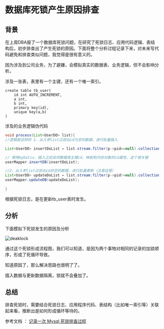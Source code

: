 数据库死锁产生原因排查
====

背景
----

在上周DBA报了一个数据库死锁问题，在研究了死锁日志、应用代码逻辑、表结构后，初步排查出了产生死锁的原因。下面将整个分析过程记录下来，对未来写代码避免和排查类似问题，我觉得是很有意义的。

因为涉及到公司业务，为了避嫌，会模拟真实的数据表、业务逻辑，但不会影响分析。


涉及一张表，表里有一个主键，还有一个唯一索引。
```
create table tb_user(
    id int AUTO_INCREMENT,
    a int,
    b int,
    primary key(id),
    unique key(a,b)
)

```

涉及的业务逻辑伪代码
```java
void process(List<UserDO> list){
//逻辑是这样的 1、从入参list过滤出id为空的数据，进行批量插入

List<UserDO> insertDoList = list.stream.filter(p->pid==null).collection(Tolist);

// 使用mybatis，插入之后会将数据库主键id，映射到内存对象的id属性，这个很关键
userMapper.insertDB(insertDoList);

//2、从入参list过滤出id非空的数据，进行批量更新（注意这里）
List<UserDO> updateDoList = list.stream.filter(p->pid!=null).collection(Tolist);
userMapper.updateDB(updateDoList);
    
}
```

根据死锁日志，是在更新tb_user表时发生。

分析
---
下面模拟下死锁发生的原因及分析


![deaklock](https://lemontree863.github.io/2019/1/deadlock2.jpeg)


通过这个死锁形成流程图，我们可以知道，是因为两个事物对相同的记录的加锁顺序，形成了死循环导致。

知道原因了，那么解决思路也很明了了。

插入数据与更新数据隔离，锁就不会叠加了。

总结
---
排查死锁时，需要结合死锁日志、应用程序代码、表结构（比如唯一索引等）关联起来看，推断出是如何形成循环等待的。

参考文档 ： 
[记录一次 Mysql 死锁排查过程](https://juejin.im/post/58a9562a128fe1006cc68304)


